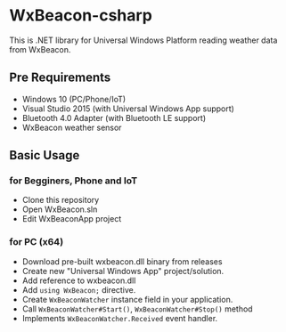 # WxBeacon-csharp

This is .NET library for Universal Windows Platform reading weather data from WxBeacon.

## Pre Requirements

* Windows 10 (PC/Phone/IoT)
* Visual Studio 2015 (with Universal Windows App support)
* Bluetooth 4.0 Adapter (with Bluetooth LE support)
* WxBeacon weather sensor

## Basic Usage

### for Begginers, Phone and IoT

- Clone this repository
- Open WxBeacon.sln
- Edit WxBeaconApp project

### for PC (x64)

- Download pre-built wxbeacon.dll binary from releases
- Create new "Universal Windows App" project/solution.
- Add reference to wxbeacon.dll
- Add ```using WxBeacon;``` directive.
- Create ```WxBeaconWatcher``` instance field in your application.
- Call ```WxBeaconWatcher#Start()```, ```WxBeaconWatcher#Stop()``` method
- Implements ```WxBeaconWatcher.Received``` event handler.

